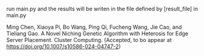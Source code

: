 run main.py
and the results will be writen in the file defined by [result_file] in main.py

Ming Chen, Xiaoya Pi, Bo Wang, Ping Qi, Fucheng Wang, Jie Cao, and Tieliang Gao. A Novel Niching Genetic Algorithm with Heterosis for Edge Server Placement. Cluster Computing. (Accepted, to bo appear at  https://doi.org/10.1007/s10586-024-04747-2)
